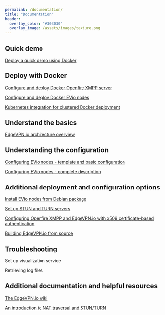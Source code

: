 ```yaml
---
permalink: /documentation/
title: "Documentation"
header:
  overlay_color: "#303030"
  overlay_image: /assets/images/texture.png
---
```


## <i class="fab fa-docker"></i> Quick demo

[Deploy a quick demo using Docker](/edgevpninabox)

## <i class="fab fa-docker"></i> Deploy with Docker

[Configure and deploy Docker Openfire XMPP server](/openfiredocker)

[Configure and deploy Docker EVio nodes](/dockeredgevpn)

[Kubernetes integration for clustered Docker deployment](/cniplugin)

## <i class="fas fa-lightbulb"></i> Understand the basics

[EdgeVPN.io architecture overview](/architecture)

## <i class="fas fa-cog"></i> Understanding the configuration

[Configuring EVio nodes - template and basic configuration](/configbasics) 

[Configuring EVio nodes - complete description](/configfile)

## <i class="fas fa-cogs"></i> Additional deployment and configuration options 

[Install EVio nodes from Debian package](/install)

[Set up STUN and TURN servers](/stunturn)

[Configuring Openfire XMPP and EdgeVPN.io with x509 certificate-based authentication](/openfireconfig)

[Building EdgeVPN.io from source](/build)

## <i class="fas fa-tools"></i> Troubleshooting

Set up visualization service

Retrieving log files

## <i class="fas fa-book"></i> Additional documentation and helpful resources

[The EdgeVPN.io wiki](https://github.com/EdgeVPN/edgevpn.github.io/wiki)

[An introduction to NAT traversal and STUN/TURN](https://temasys.io/webrtc-ice-sorcery/)
